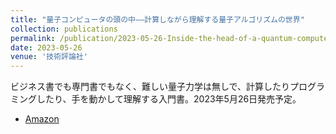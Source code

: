 ```yaml
---
title: "量子コンピュータの頭の中――計算しながら理解する量子アルゴリズムの世界"
collection: publications
permalink: /publication/2023-05-26-Inside-the-head-of-a-quantum-computer
date: 2023-05-26
venue: '技術評論社'
---
```

ビジネス書でも専門書でもなく、難しい量子力学は無しで、計算したりプログラミングしたり、手を動かして理解する入門書。2023年5月26日発売予定。
 * [Amazon](https://www.amazon.co.jp/dp/4297135116/)
 